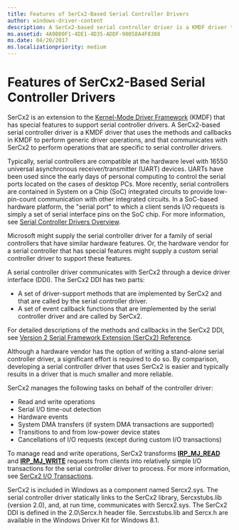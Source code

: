 ```yaml
---
title: Features of SerCx2-Based Serial Controller Drivers
author: windows-driver-content
description: A SerCx2-based serial controller driver is a KMDF driver that uses the methods and callbacks in KMDF to perform generic driver operations, and that communicates with SerCx2 to perform operations that are specific to serial controller drivers.
ms.assetid: 4A9B80F1-4DE1-4D35-ADDF-90058A4F8388
ms.date: 04/20/2017
ms.localizationpriority: medium
---
```


# Features of SerCx2-Based Serial Controller Drivers


SerCx2 is an extension to the [Kernel-Mode Driver Framework](https://msdn.microsoft.com/library/windows/hardware/ff544296) (KMDF) that has special features to support serial controller drivers. A SerCx2-based serial controller driver is a KMDF driver that uses the methods and callbacks in KMDF to perform generic driver operations, and that communicates with SerCx2 to perform operations that are specific to serial controller drivers.

Typically, serial controllers are compatible at the hardware level with 16550 universal asynchronous receiver/transmitter (UART) devices. UARTs have been used since the early days of personal computing to control the serial ports located on the cases of desktop PCs. More recently, serial controllers are contained in System on a Chip (SoC) integrated circuits to provide low-pin-count communication with other integrated circuits. In a SoC-based hardware platform, the "serial port" to which a client sends I/O requests is simply a set of serial interface pins on the SoC chip. For more information, see [Serial Controller Drivers Overview](serial-drivers-overview.md).

Microsoft might supply the serial controller driver for a family of serial controllers that have similar hardware features. Or, the hardware vendor for a serial controller that has special features might supply a custom serial controller driver to support these features.

A serial controller driver communicates with SerCx2 through a device driver interface (DDI). The SerCx2 DDI has two parts:

-   A set of driver-support methods that are implemented by SerCx2 and that are called by the serial controller driver.
-   A set of event callback functions that are implemented by the serial controller driver and are called by SerCx2.

For detailed descriptions of the methods and callbacks in the SerCx2 DDI, see [Version 2 Serial Framework Extension (SerCx2) Reference](https://msdn.microsoft.com/library/windows/hardware/dn265349).

Although a hardware vendor has the option of writing a stand-alone serial controller driver, a significant effort is required to do so. By comparison, developing a serial controller driver that uses SerCx2 is easier and typically results in a driver that is much smaller and more reliable.

SerCx2 manages the following tasks on behalf of the controller driver:

-   Read and write operations
-   Serial I/O time-out detection
-   Hardware events
-   System DMA transfers (if system DMA transactions are supported)
-   Transitions to and from low-power device states
-   Cancellations of I/O requests (except during custom I/O transactions)

To manage read and write operations, SerCx2 transforms [**IRP\_MJ\_READ**](https://msdn.microsoft.com/library/windows/hardware/ff546883) and [**IRP\_MJ\_WRITE**](https://msdn.microsoft.com/library/windows/hardware/ff546904) requests from clients into relatively simple I/O transactions for the serial controller driver to process. For more information, see [SerCx2 I/O Transactions](sercx2-i-o-transactions.md).

SerCx2 is included in Windows as a component named Sercx2.sys. The serial controller driver statically links to the SerCx2 library, Sercxstubs.lib (version 2.0), and, at run time, communicates with Sercx2.sys. The SerCx2 DDI is defined in the 2.0\\Sercx.h header file. Sercxstubs.lib and Sercx.h are available in the Windows Driver Kit for Windows 8.1.

 

 




